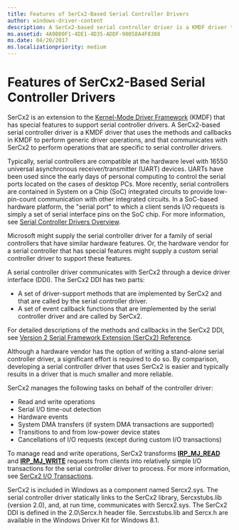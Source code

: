 ```yaml
---
title: Features of SerCx2-Based Serial Controller Drivers
author: windows-driver-content
description: A SerCx2-based serial controller driver is a KMDF driver that uses the methods and callbacks in KMDF to perform generic driver operations, and that communicates with SerCx2 to perform operations that are specific to serial controller drivers.
ms.assetid: 4A9B80F1-4DE1-4D35-ADDF-90058A4F8388
ms.date: 04/20/2017
ms.localizationpriority: medium
---
```


# Features of SerCx2-Based Serial Controller Drivers


SerCx2 is an extension to the [Kernel-Mode Driver Framework](https://msdn.microsoft.com/library/windows/hardware/ff544296) (KMDF) that has special features to support serial controller drivers. A SerCx2-based serial controller driver is a KMDF driver that uses the methods and callbacks in KMDF to perform generic driver operations, and that communicates with SerCx2 to perform operations that are specific to serial controller drivers.

Typically, serial controllers are compatible at the hardware level with 16550 universal asynchronous receiver/transmitter (UART) devices. UARTs have been used since the early days of personal computing to control the serial ports located on the cases of desktop PCs. More recently, serial controllers are contained in System on a Chip (SoC) integrated circuits to provide low-pin-count communication with other integrated circuits. In a SoC-based hardware platform, the "serial port" to which a client sends I/O requests is simply a set of serial interface pins on the SoC chip. For more information, see [Serial Controller Drivers Overview](serial-drivers-overview.md).

Microsoft might supply the serial controller driver for a family of serial controllers that have similar hardware features. Or, the hardware vendor for a serial controller that has special features might supply a custom serial controller driver to support these features.

A serial controller driver communicates with SerCx2 through a device driver interface (DDI). The SerCx2 DDI has two parts:

-   A set of driver-support methods that are implemented by SerCx2 and that are called by the serial controller driver.
-   A set of event callback functions that are implemented by the serial controller driver and are called by SerCx2.

For detailed descriptions of the methods and callbacks in the SerCx2 DDI, see [Version 2 Serial Framework Extension (SerCx2) Reference](https://msdn.microsoft.com/library/windows/hardware/dn265349).

Although a hardware vendor has the option of writing a stand-alone serial controller driver, a significant effort is required to do so. By comparison, developing a serial controller driver that uses SerCx2 is easier and typically results in a driver that is much smaller and more reliable.

SerCx2 manages the following tasks on behalf of the controller driver:

-   Read and write operations
-   Serial I/O time-out detection
-   Hardware events
-   System DMA transfers (if system DMA transactions are supported)
-   Transitions to and from low-power device states
-   Cancellations of I/O requests (except during custom I/O transactions)

To manage read and write operations, SerCx2 transforms [**IRP\_MJ\_READ**](https://msdn.microsoft.com/library/windows/hardware/ff546883) and [**IRP\_MJ\_WRITE**](https://msdn.microsoft.com/library/windows/hardware/ff546904) requests from clients into relatively simple I/O transactions for the serial controller driver to process. For more information, see [SerCx2 I/O Transactions](sercx2-i-o-transactions.md).

SerCx2 is included in Windows as a component named Sercx2.sys. The serial controller driver statically links to the SerCx2 library, Sercxstubs.lib (version 2.0), and, at run time, communicates with Sercx2.sys. The SerCx2 DDI is defined in the 2.0\\Sercx.h header file. Sercxstubs.lib and Sercx.h are available in the Windows Driver Kit for Windows 8.1.

 

 




